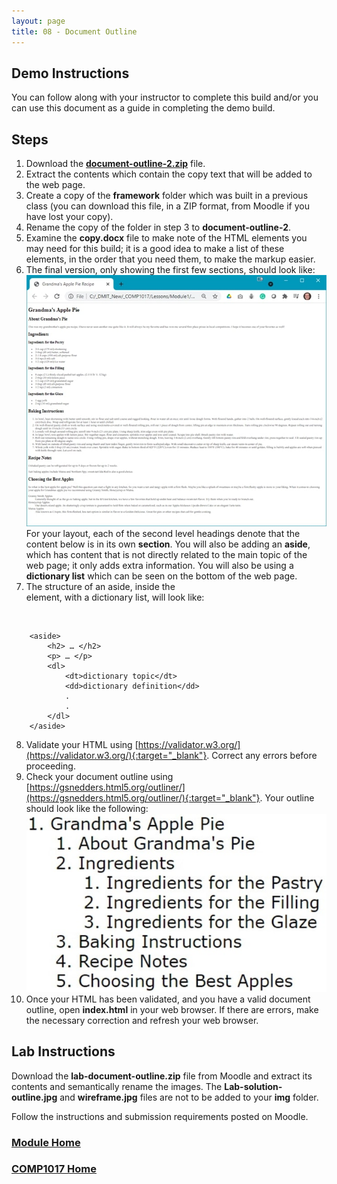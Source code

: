 ```yaml
---
layout: page
title: 08 - Document Outline
---
```

## Demo Instructions
You can follow along with your instructor to complete this build and/or you can use this document as a guide in completing the demo build.

## Steps
1.	Download the [**document-outline-2.zip**](files/document-outline-2.zip) file.
2.	Extract the contents which contain the copy text that will be added to the web page.
3.	Create a copy of the **framework** folder which was built in a previous class (you can download this file, in a ZIP format, from Moodle if you have lost your copy).
4.	Rename the copy of the folder in step 3 to **document-outline-2**.
5.	Examine the **copy.docx** file to make note of the HTML elements you may need for this build; it is a good idea to make a list of these elements, in the order that you need them, to make the markup easier.
6.	The final version, only showing the first few sections, should look like:<br>
![outline-2-final.jpg](files/outline-2-final.jpg)<br>
For your layout, each of the second level headings denote that the content below is in its own **section**. You will also be adding an **aside**, which has content that is not directly related to the main topic of the web page; it only adds extra information. You will also be using a **dictionary list** which can be seen on the bottom of the web page.
7.	The structure of an aside, inside the <main> element, with a dictionary list, will look like:
<br>

```html:
    <aside>
        <h2> … </h2>
        <p> … </p>
        <dl>
            <dt>dictionary topic</dt>
            <dd>dictionary definition</dd>
            .
            .
        </dl>
    </aside>
```

8.	Validate your HTML using [https://validator.w3.org/](https://validator.w3.org/){:target="_blank"}. Correct any errors before proceeding.
9.	Check your document outline using [https://gsnedders.html5.org/outliner/](https://gsnedders.html5.org/outliner/){:target="_blank"}. Your outline should look like the following:<br>
![apple-pie-outline.jpg](files/apple-pie-outline.jpg)
10.	Once your HTML has been validated, and you have a valid document outline, open **index.html** in your web browser. If there are errors, make the necessary correction and refresh your web browser.

## Lab Instructions
Download the **lab-document-outline.zip** file from Moodle and extract its contents and semantically rename the images. The **Lab-solution-outline.jpg** and **wireframe.jpg** files are not to be added to your **img** folder.

Follow the instructions and submission requirements posted on Moodle.

### [Module Home](../)

### [COMP1017 Home](../../)